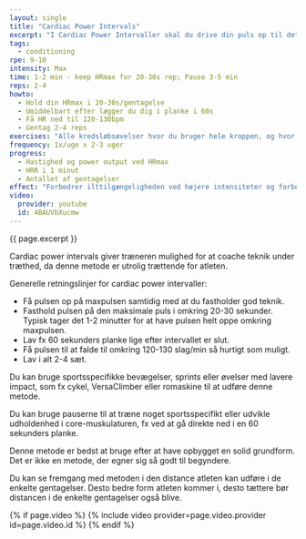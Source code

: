 ```yaml
---
layout: single
title: "Cardiac Power Intervals"
excerpt: "I Cardiac Power Intervaller skal du drive din puls op til det maksimale niveau i 20-30 sekunder og holde den der. Cardiac Power Intervals skal forbedre hjertets evne til at trække sig sammen ved den højeste pulsfrekvens og forbedre ilttilgængeligheden ved maksimalt arbejde."
tags:
  - conditioning
rpe: 9-10
intensity: Max
time: 1-2 min - keep HRmax for 20-30s rep; Pause 3-5 min
reps: 2-4
howto:
  - Hold din HRmax i 20-30s/gentagelse
  - Umiddelbart efter lægger du dig i planke i 60s
  - Få HR ned til 120-130bpm
  - Gentag 2-4 reps
exercises: "Alle kredsløbsøvelser hvor du bruger hele kroppen, og hvor du kan få din puls op på maxpulsen kan bruges. Du kan overveje at bruge øvelser med low impact, men du kan også bruge sprint og løb."
frequency: 1x/uge x 2-3 uger
progress:
  - Hastighed og power output ved HRmax
  - HRR i 1 minut
  - Antallet af gentagelser
effect: "Forbedrer ilttilgængeligheden ved højere intensiteter og forbedrer udholdenheden af hjertemusklen ved høje intensiteter."
video:
  provider: youtube
  id: 4BAUVbXucmw
---
```


{{ page.excerpt }}

Cardiac power intervals giver træneren mulighed for at coache teknik under træthed, da denne metode er utrolig trættende for atleten.

Generelle retningslinjer for cardiac power intervaller:

- Få pulsen op på maxpulsen samtidig med at du fastholder god teknik.
- Fasthold pulsen på den maksimale puls i omkring 20-30 sekunder. Typisk tager det 1-2 minutter for at have pulsen helt oppe omkring maxpulsen.
- Lav fx 60 sekunders planke lige efter intervallet er slut.
- Få pulsen til at falde til omkring 120-130 slag/min så hurtigt som muligt.
- Lav i alt 2-4 sæt.

Du kan bruge sportsspecifikke bevægelser, sprints eller øvelser med lavere impact, som fx cykel, VersaClimber eller romaskine til at udføre denne metode.

Du kan bruge pauserne til at træne noget sportsspecifikt eller udvikle udholdenhed i core-muskulaturen, fx ved at gå direkte ned i en 60 sekunders planke.

Denne metode er bedst at bruge efter at have opbygget en solid grundform. Det er ikke en metode, der egner sig så godt til begyndere.

Du kan se fremgang med metoden i den distance atleten kan udføre i de enkelte gentagelser. Desto bedre form atleten kommer i, desto tættere bør distancen i de enkelte gentagelser også blive.

{% if page.video %}
  {% include video provider=page.video.provider id=page.video.id %}
{% endif %}

